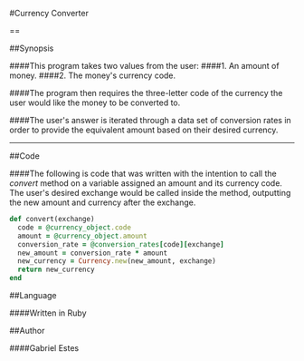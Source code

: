 #Currency Converter

==

##Synopsis

####This program takes two values from the user:
####1. An amount of money.
####2. The money's currency code.

####The program then requires the three-letter code of the currency the user would like the money to be converted to.

####The user's answer is iterated through a data set of conversion rates in order to provide the equivalent amount based on their desired currency.

---

##Code

####The following is code that was written with the intention to call the *convert* method on a variable assigned an amount and its currency code. The user's desired exchange would be called inside the method, outputting the new amount and currency after the exchange.

```Ruby
def convert(exchange)
  code = @currency_object.code
  amount = @currency_object.amount
  conversion_rate = @conversion_rates[code][exchange]
  new_amount = conversion_rate * amount
  new_currency = Currency.new(new_amount, exchange)
  return new_currency
end
```

##Language

####Written in Ruby

##Author

####Gabriel Estes
